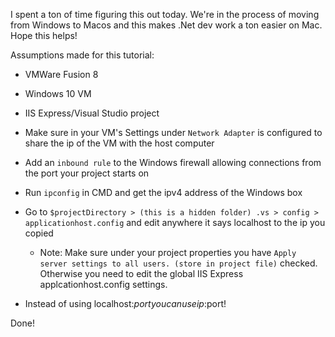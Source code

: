 I spent a ton of time figuring this out today. We're in the process of moving from Windows to Macos and this makes .Net dev work a ton easier on Mac. Hope this helps! 

Assumptions made for this tutorial:
* VMWare Fusion 8
* Windows 10 VM
* IIS Express/Visual Studio project 


* Make sure in your VM's Settings under `Network Adapter` is configured to share the ip of the VM with the host computer
* Add an `inbound rule` to the Windows firewall allowing connections from the port your project starts on
* Run `ipconfig` in CMD and get the ipv4 address of the Windows box
* Go to `$projectDirectory > (this is a hidden folder) .vs > config > applicationhost.config` and edit anywhere it says localhost to the ip you copied
    * Note: Make sure under your project properties you have `Apply server settings to all users. (store in project file)` checked. Otherwise you need to edit the global IIS Express applcationhost.config settings.
* Instead of using localhost:$port you can use ip:$port!

Done! 